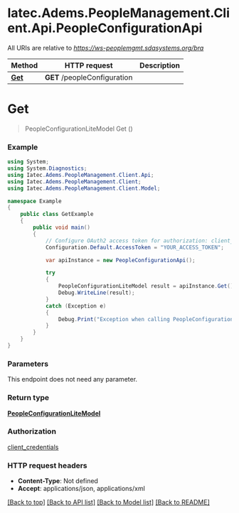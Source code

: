 # Iatec.Adems.PeopleManagement.Client.Api.PeopleConfigurationApi

All URIs are relative to *https://ws-peoplemgmt.sdasystems.org/bra*

Method | HTTP request | Description
------------- | ------------- | -------------
[**Get**](PeopleConfigurationApi.md#get) | **GET** /peopleConfiguration | 


<a name="get"></a>
# **Get**
> PeopleConfigurationLiteModel Get ()



### Example
```csharp
using System;
using System.Diagnostics;
using Iatec.Adems.PeopleManagement.Client.Api;
using Iatec.Adems.PeopleManagement.Client;
using Iatec.Adems.PeopleManagement.Client.Model;

namespace Example
{
    public class GetExample
    {
        public void main()
        {
            // Configure OAuth2 access token for authorization: client_credentials
            Configuration.Default.AccessToken = "YOUR_ACCESS_TOKEN";

            var apiInstance = new PeopleConfigurationApi();

            try
            {
                PeopleConfigurationLiteModel result = apiInstance.Get();
                Debug.WriteLine(result);
            }
            catch (Exception e)
            {
                Debug.Print("Exception when calling PeopleConfigurationApi.Get: " + e.Message );
            }
        }
    }
}
```

### Parameters
This endpoint does not need any parameter.

### Return type

[**PeopleConfigurationLiteModel**](PeopleConfigurationLiteModel.md)

### Authorization

[client_credentials](../README.md#client_credentials)

### HTTP request headers

 - **Content-Type**: Not defined
 - **Accept**: applications/json, applications/xml

[[Back to top]](#) [[Back to API list]](../README.md#documentation-for-api-endpoints) [[Back to Model list]](../README.md#documentation-for-models) [[Back to README]](../README.md)

